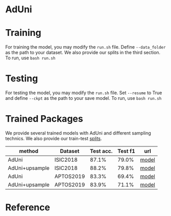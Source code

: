 # AdUni
Training
====
For training the model, you may modify the `run.sh` file. Define `--data_folder` as the path to your dataset. We also provide our splits in the third section. To run, use `bash run.sh`

Testing
====
For testing the model, you may modify the `run.sh` file. Set `--resume` to True and define `--ckpt` as the path to your save model. To run, use `bash run.sh`

Trained Packages
====
We provide several trained models with AdUni and different sampling technics.
We also provide our train-test [splits](https://drive.google.com/drive/folders/14eIMNuP2hqJKkJWF_McMKhsbzQpLmEj0?usp=sharing).

| method | Dataset | Test acc. | Test f1 | url |
|-------------------|-------------------|---------------------|--------------------|--------------------|
| AdUni | ISIC2018 | 87.1% | 79.0% | [model](https://drive.google.com/file/d/1XN-jyzkBCiYMGUYNHMj3hwusx6ROwh_G/view?usp=sharing) |
| AdUni+upsample | ISIC2018 | 88.2% | 79.8% | [model](https://drive.google.com/file/d/1BjjxmuvIn23ZuLye52U0V3Xf3Q5rAbYX/view?usp=sharing) | 
| AdUni | APTOS2019 | 83.3%  | 69.4%| [model](https://drive.google.com/file/d/13-mWo2_VHvU8CE5ObCQm7Y76m9VXLvus/view?usp=sharing) |
| AdUni+upsample | APTOS2019 | 83.9% | 71.1% | [model](https://drive.google.com/file/d/1ceGo_NYSqmp4jdTWg-GWjnDNpTxnvdp7/view?usp=sharing) | 

Reference
====
